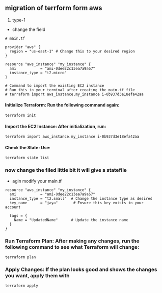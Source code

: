 ## migration of terrform form aws
1. type-1
- change the field
```
# main.tf

provider "aws" {
  region = "us-east-1" # Change this to your desired region
}

resource "aws_instance" "my_instance" {
  ami           = "ami-0dee22c13ea7a9a67"
  instance_type = "t2.micro"
}

# Command to import the existing EC2 instance
# Run this in your terminal after creating the main.tf file
# terraform import aws_instance.my_instance i-0b937d3e18efa42aa

```
#### Initialize Terraform: Run the following command again:
```
terraform init

```
#### Import the EC2 Instance: After initialization, run:
```
terraform import aws_instance.my_instance i-0b937d3e18efa42aa
```
#### Check the State: Use:
```
terraform state list
``` 
### now change the filed little bit it will give a statefile 
- agin modify your main.tf
```
resource "aws_instance" "my_instance" {
  ami           = "ami-0dee22c13ea7a9a67"
  instance_type = "t2.small"  # Change the instance type as desired
  key_name      = "jaya"       # Ensure this key exists in your account

  tags = {
    Name = "UpdatedName"      # Update the instance name
  }
}
```
### Run Terraform Plan: After making any changes, run the following command to see what Terraform will change:
```
terraform plan

```
### Apply Changes: If the plan looks good and shows the changes you want, apply them with
```
terraform apply

```

